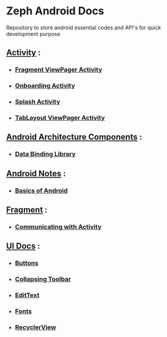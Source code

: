 # Zeph Android Docs

Repository to store android essential codes and API's for quick development purpose

## [Activity](https://github.com/ashish7zeph/Zeph-Android-Docs/tree/master/Activity) :

* ### [Fragment ViewPager Activity](https://github.com/ashish7zeph/Zeph-Android-Docs/tree/master/Activity/Fragment%20ViewPager%20Activity)
* ### [Onboarding Activity](https://github.com/ashish7zeph/Zeph-Android-Docs/tree/master/Activity/Onboarding%20Activity)
* ### [Splash Activity](https://github.com/ashish7zeph/Zeph-Android-Docs/tree/master/Activity/Splash%20Activity)
* ### [TabLayout ViewPager Activity](https://github.com/zeph7/Zeph-Android-Docs/tree/master/Activity/TabLayout%20ViewPager%20Activity)

## [Android Architecture Components](https://github.com/ashish7zeph/Zeph-Android-Docs/tree/master/Android%20Architecture%20Components) :

* ### [Data Binding Library](https://github.com/ashish7zeph/Zeph-Android-Docs/tree/master/Android%20Architecture%20Components/Data%20Binding%20Library)

## [Android Notes](https://github.com/ashish7zeph/Zeph-Android-Docs/tree/master/Android%20Notes) :

* ### [Basics of Android](https://github.com/ashish7zeph/Zeph-Android-Docs/tree/master/Android%20Notes/Basics%20of%20Android)

## [Fragment](https://github.com/ashish7zeph/Zeph-Android-Docs/tree/master/Fragment) :

* ### [Communicating with Activity](https://github.com/ashish7zeph/Zeph-Android-Docs/tree/master/Fragment/Communicating%20with%20Activity)

## [UI Docs](https://github.com/ashish7zeph/Zeph-Android-Docs/tree/master/UI) :

* ### [Buttons](https://github.com/ashish7zeph/Zeph-Android-Docs/tree/master/UI/Buttons)
* ### [Collapsing Toolbar](https://github.com/zeph7/Zeph-Android-Docs/tree/master/UI/Collapsing%20Toolbar#collapsing-toolbar)
* ### [EditText](https://github.com/ashish7zeph/Zeph-Android-Docs/tree/master/UI/EditText)
* ### [Fonts](https://github.com/zeph7/Zeph-Android-Docs/tree/master/UI/Fonts#fonts)
* ### [RecyclerView](https://github.com/ashish7zeph/Zeph-Android-Docs/tree/master/UI/RecyclerView)
